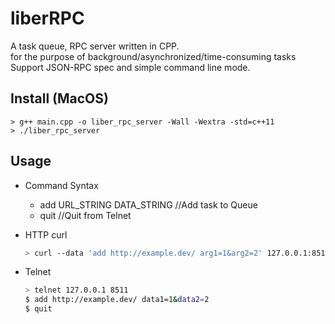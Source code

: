 # liberRPC
A task queue, RPC server written in CPP.<BR>
for the purpose of background/asynchronized/time-consuming tasks<BR>
Support JSON-RPC spec and simple command line mode.

## Install (MacOS)
```
> g++ main.cpp -o liber_rpc_server -Wall -Wextra -std=c++11
> ./liber_rpc_server
```

## Usage

* Command Syntax
  * add URL_STRING DATA_STRING
  //Add task to Queue
  * quit
  //Quit from Telnet
  
* HTTP curl 
  ```Bash
  > curl --data 'add http://example.dev/ arg1=1&arg2=2' 127.0.0.1:8511
  ```

* Telnet 
  ```Bash
  > telnet 127.0.0.1 8511
  $ add http://example.dev/ data1=1&data2=2
  $ quit
  ```
